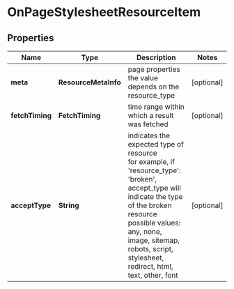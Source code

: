 # OnPageStylesheetResourceItem


## Properties

| Name | Type | Description | Notes |
|------------ | ------------- | ------------- | -------------|
**meta** | **ResourceMetaInfo** | page properties<br>the value depends on the resource_type |[optional]|
**fetchTiming** | **FetchTiming** | time range within which a result was fetched |[optional]|
**acceptType** | **String** | indicates the expected type of resource<br>for example, if 'resource_type': 'broken', accept_type will indicate the type of the broken resource<br>possible values:<br>any, none, image, sitemap, robots, script, stylesheet, redirect, html, text, other, font |[optional]|